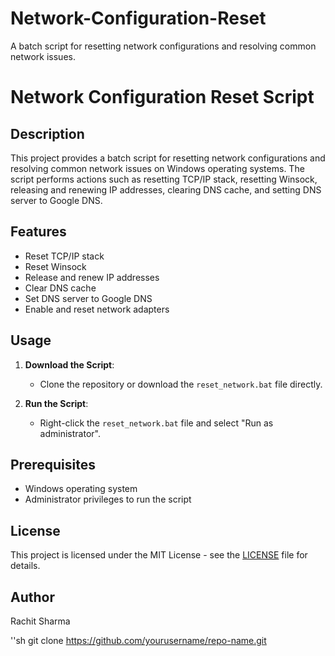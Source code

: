 # Network-Configuration-Reset
A batch script for resetting network configurations and resolving common network issues.

# Network Configuration Reset Script

## Description
This project provides a batch script for resetting network configurations and resolving common network issues on Windows operating systems. The script performs actions such as resetting TCP/IP stack, resetting Winsock, releasing and renewing IP addresses, clearing DNS cache, and setting DNS server to Google DNS.

## Features
- Reset TCP/IP stack
- Reset Winsock
- Release and renew IP addresses
- Clear DNS cache
- Set DNS server to Google DNS
- Enable and reset network adapters

## Usage
1. **Download the Script**:
   - Clone the repository or download the `reset_network.bat` file directly.

2. **Run the Script**:
   - Right-click the `reset_network.bat` file and select "Run as administrator".

## Prerequisites
- Windows operating system
- Administrator privileges to run the script

## License
This project is licensed under the MIT License - see the [LICENSE](LICENSE) file for details.

## Author
Rachit Sharma

''sh
git clone https://github.com/yourusername/repo-name.git
